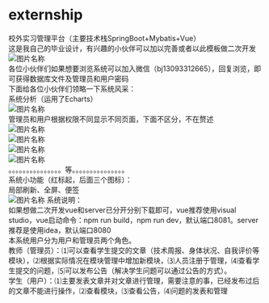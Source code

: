 # externship
校外实习管理平台（主要技术栈SpringBoot+Mybatis+Vue）  
这是我自己的毕业设计，有兴趣的小伙伴可以加以完善或者以此模板做二次开发  
![图片名称](https://github.com/cserjun/externship/blob/master/image/1.png)  
各位小伙伴们如果想要浏览系统可以加入微信（bj13093312665），回复浏览，即可获得数据库文件及管理员和用户密码  
下面给各位小伙伴们领略一下系统风采：    
系统分析（运用了Echarts）    
![图片名称](https://github.com/cserjun/externship/blob/master/image/2.png)    
管理员和用户根据权限不同显示不同页面，下面不区分，不在赘述  
![图片名称](https://github.com/cserjun/externship/blob/master/image/3.png)  
![图片名称](https://github.com/cserjun/externship/blob/master/image/4.png)  
![图片名称](https://github.com/cserjun/externship/blob/master/image/5.png)  
![图片名称](https://github.com/cserjun/externship/blob/master/image/6.png)  
。。。。。。。。。。。。。。。等。。。。。。。。。。。。。。。  
系统小功能（红标起，后面三个图标）：  
局部刷新、全屏、便签  
![图片名称](https://github.com/cserjun/externship/blob/master/image/10.png)
系统说明：  
如果想做二次开发vue和server已分开分别下载即可，vue推荐使用visual studio，vue启动命令：npm run build，npm run dev，默认端口8081。server推荐是使用idea，默认端口8080    
本系统用户分为用户和管理员两个角色。  
教师（管理员）：⑴可以查看学生提交的文章（技术周报、身体状况、自我评价等模块），⑵根据实际情况在模块管理中增加新模块，⑶人员注册于管理，⑷查看学生提交的问题，⑸可以发布公告（解决学生问题可以通过公告的方式）。   
学生（用户）：⑴主要发表文章并对文章进行管理，需要注意的事，已经发布过后的文章不能进行操作，⑵查看模块，⑶查看公告，⑷问题的发表和管理
